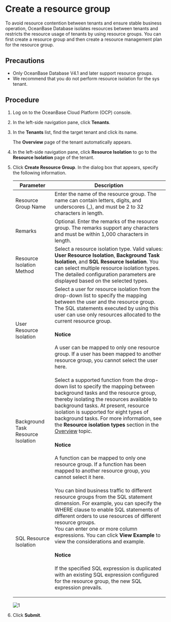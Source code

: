 # Create a resource group

To avoid resource contention between tenants and ensure stable business operation, OceanBase Database isolates resources between tenants and restricts the resource usage of tenants by using resource groups. You can first create a resource group and then create a resource management plan for the resource group.

## Precautions

* Only OceanBase Database V4.1 and later support resource groups.
* We recommend that you do not perform resource isolation for the sys tenant.

## Procedure

1. Log on to the OceanBase Cloud Platform (OCP) console.

2. In the left-side navigation pane, click **Tenants**.

3. In the **Tenants** list, find the target tenant and click its name.

   The **Overview** page of the tenant automatically appears.

4. In the left-side navigation pane, click **Resource Isolation** to go to the **Resource Isolation** page of the tenant.

5. Click **Create Resource Group**. In the dialog box that appears, specify the following information.

   | Parameter | Description |
   |--------|---------|
   | Resource Group Name | Enter the name of the resource group. The name can contain letters, digits, and underscores (_), and must be 2 to 32 characters in length.  |
   | Remarks | Optional. Enter the remarks of the resource group. The remarks support any characters and must be within 1,000 characters in length. |
   | Resource Isolation Method | Select a resource isolation type. Valid values: **User Resource Isolation**, **Background Task Isolation**, and **SQL Resource Isolation**. You can select multiple resource isolation types. The detailed configuration parameters are displayed based on the selected types.  |
   | User Resource Isolation | Select a user for resource isolation from the drop-down list to specify the mapping between the user and the resource group. The SQL statements executed by using this user can use only resources allocated to the current resource group. <main id="notice" type='notice'><h4>Notice</h4><p>A user can be mapped to only one resource group. If a user has been mapped to another resource group, you cannot select the user here. </p></main> |
   | Background Task Resource Isolation | Select a supported function from the drop-down list to specify the mapping between background tasks and the resource group, thereby isolating the resources available to background tasks. At present, resource isolation is supported for eight types of background tasks. For more information, see the **Resource isolation types** section in the [Overview](100.resource-isolation-overview.md) topic.  <main id="notice" type='notice'><h4>Notice</h4><p>A function can be mapped to only one resource group. If a function has been mapped to another resource group, you cannot select it here. </p></main> |
   | SQL Resource Isolation | You can bind business traffic to different resource groups from the SQL statement dimension. For example, you can specify the WHERE clause to enable SQL statements of different orders to use resources of different resource groups. </br>You can enter one or more column expressions. You can click **View Example** to view the considerations and example. <main id="notice" type='notice'><h4>Notice</h4><p>If the specified SQL expression is duplicated with an existing SQL expression configured for the resource group, the new SQL expression prevails. </p></main> |

   ![1](https://obbusiness-private.oss-cn-shanghai.aliyuncs.com/doc/img/ocp/420/420-en/%E5%88%9B%E5%BB%BA%E8%B5%84%E6%BA%90%E7%BB%84.png)

6. Click **Submit**.
